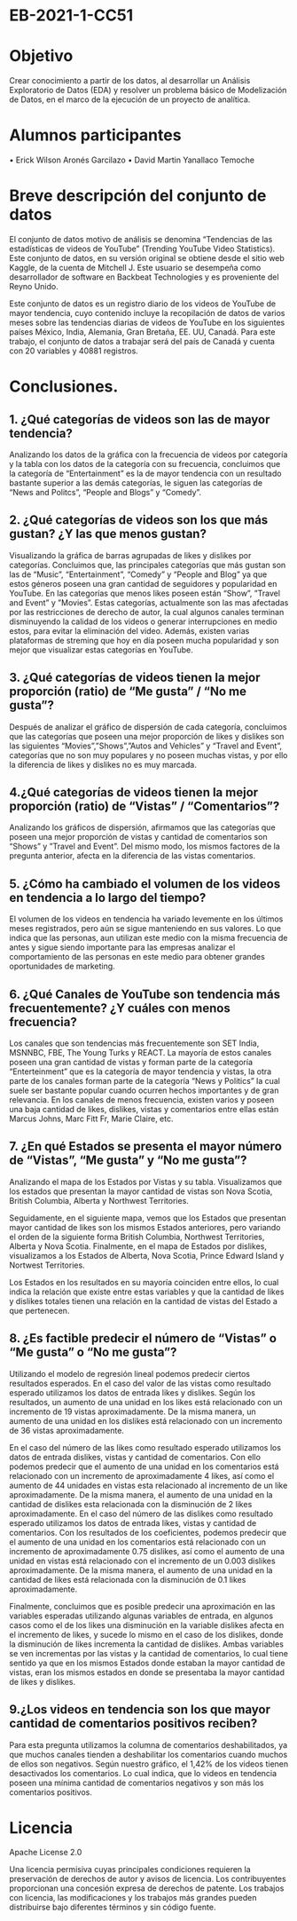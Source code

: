 # EB-2021-1-CC51
# Objetivo
Crear conocimiento a partir de los datos, al desarrollar un Análisis Exploratorio de Datos (EDA) y resolver un problema básico de Modelización de Datos, en el marco de la ejecución de un proyecto de analítica.

# Alumnos participantes
•	Erick Wilson Aronés Garcilazo
•	David Martin Yanallaco Temoche

# Breve descripción del conjunto de datos 
El conjunto de datos motivo de análisis se denomina “Tendencias de las estadísticas de videos de YouTube” (Trending YouTube Video Statistics). Este conjunto de datos, en su versión original se obtiene desde el sitio web Kaggle, de la cuenta de Mitchell J. Este usuario se desempeña como desarrollador de software en Backbeat Technologies y es proveniente del Reyno Unido.

Este conjunto de datos es un registro diario de los videos de YouTube de mayor tendencia, cuyo contenido incluye la recopilación de datos de varios meses sobre las tendencias diarias de videos de YouTube en los siguientes países México, India, Alemania, Gran Bretaña, EE. UU, Canadá. Para este trabajo, el conjunto de datos a trabajar será del país de Canadá y cuenta con 20 variables y 40881 registros.

# Conclusiones.

## 1.	¿Qué categorías de videos son las de mayor tendencia?

Analizando los datos de la gráfica con la frecuencia de videos por categoría y la tabla con los datos de la categoría con su frecuencia, concluimos que la categoría de “Entertainment” es la de mayor tendencia con un resultado bastante superior a las demás categorías, le siguen las categorías de “News and Politcs”, “People and Blogs” y “Comedy”.
 
## 2.	¿Qué categorías de videos son los que más gustan? ¿Y las que menos gustan?

Visualizando la gráfica de barras agrupadas de likes y dislikes por categorías. Concluimos que, las principales categorías que más gustan son las de “Music”, “Entertainment”, “Comedy” y “People and Blog” ya que estos géneros poseen una gran cantidad de seguidores y popularidad en YouTube. En las categorías que menos likes poseen están “Show”, ”Travel and Event” y ”Movies”. Estas categorías, actualmente son las mas afectadas por las restricciones de derecho de autor, la cual algunos canales terminan disminuyendo la calidad de los videos o generar interrupciones en medio estos, para evitar la eliminación del video. Además, existen varias plataformas de streming que hoy en día poseen mucha popularidad y son mejor que visualizar estas categorías en YouTube. 


## 3. ¿Qué categorías de videos tienen la mejor proporción (ratio) de “Me gusta” / “No me gusta”?

Después de analizar el gráfico de dispersión de cada categoría, concluimos que las categorías que poseen una mejor proporción de likes y dislikes son las siguientes “Movies”,”Shows”,”Autos and Vehicles” y “Travel and Event”, categorías que no son muy populares y no poseen muchas vistas, y por ello la diferencia de likes y dislikes no es muy marcada.

## 4.¿Qué categorías de videos tienen la mejor proporción (ratio) de “Vistas” / “Comentarios”?

Analizando los gráficos de dispersión, afirmamos que las categorías que poseen una mejor proporción de vistas y cantidad de comentarios son “Shows” y ”Travel and Event”. Del mismo modo, los mismos factores de la pregunta anterior, afecta en la diferencia de las vistas comentarios.
 
## 5. ¿Cómo ha cambiado el volumen de los videos en tendencia a lo largo del tiempo?

El volumen de los videos en tendencia ha variado levemente en los últimos meses registrados, pero aún se sigue manteniendo en sus valores. Lo que indica que las personas, aun utilizan este medio con la misma frecuencia de antes y sigue siendo importante para las empresas analizar el comportamiento de las personas en este medio para obtener grandes oportunidades de marketing. 

## 6. ¿Qué Canales de YouTube son tendencia más frecuentemente? ¿Y cuáles con menos frecuencia?

Los canales que son tendencias más frecuentemente son SET India, MSNNBC, FBE, The Young Turks y REACT. La mayoría de estos canales poseen una gran cantidad de vistas y forman parte de la categoría “Enterteinment” que es la categoría de mayor tendencia y vistas, la otra parte de los canales forman parte de la categoría “News y Politics” la cual suele ser bastante popular cuando ocurren hechos importantes y de gran relevancia. En los canales de menos frecuencia, existen varios y poseen una baja cantidad de likes, dislikes, vistas y comentarios entre ellas están Marcus Johns, Marc Fitt Fr, Marie Claire, etc.

## 7. ¿En qué Estados se presenta el mayor número de “Vistas”, “Me gusta” y “No me gusta”?

Analizando el mapa de los Estados por Vistas y su tabla. Visualizamos que los estados que presentan la mayor cantidad de vistas son Nova Scotia, British Columbia, Alberta y Northwest Territories.

Seguidamente, en el siguiente mapa, vemos que los Estados que presentan mayor cantidad de likes son los mismos Estados anteriores, pero variando el orden de la siguiente forma British Columbia, Northwest Territories, Alberta y Nova Scotia.
Finalmente, en el mapa de Estados por dislikes, visualizamos a los Estados de Alberta, Nova Scotia, Prince Edward Island y Nortwest Territories.

Los Estados en los resultados en su mayoría coinciden entre ellos, lo cual indica la relación que existe entre estas variables y que la cantidad de likes y dislikes totales tienen una relación en la cantidad de vistas del Estado a que pertenecen.

## 8.	¿Es factible predecir el número de “Vistas” o “Me gusta” o “No me gusta”?

Utilizando el modelo de regresión lineal podemos predecir ciertos resultados esperados. 
En el caso del valor de las vistas como resultado esperado utilizamos los datos de entrada likes y dislikes. Según los resultados, un aumento de una unidad en los likes está relacionado con un incremento de 19 vistas aproximadamente. De la misma manera, un aumento de una unidad en los dislikes está relacionado con un incremento de 36 vistas aproximadamente. 

En el caso del número de las likes como resultado esperado utilizamos los datos de entrada dislikes, vistas y cantidad de comentarios. Con ello podemos predecir que el aumento de una unidad en los comentarios está relacionado con un incremento de aproximadamente 4 likes, así como el aumento de 44 unidades en vistas esta relacionado al incremento de un like aproximadamente. De la misma manera, el aumento de una unidad en la cantidad de dislikes esta relacionada con la disminución de 2 likes aproximadamente.
En el caso del número de las dislikes como resultado esperado utilizamos los datos de entrada likes, vistas y cantidad de comentarios. Con los resultados de los coeficientes, podemos predecir que el aumento de una unidad en los comentarios está relacionado con un incremento de aproximadamente 0.75 dislikes, así como el aumento de una unidad en vistas está relacionado con el incremento de un 0.003 dislikes aproximadamente. De la misma manera, el aumento de una unidad en la cantidad de likes está relacionada con la disminución de 0.1 likes aproximadamente.

Finalmente, concluimos que es posible predecir una aproximación en las variables esperadas utilizando algunas variables de entrada, en algunos casos como el de los likes una disminución en la variable dislikes afecta en el incremento de likes, y sucede lo mismo en el caso de los dislikes, donde la disminución de likes incrementa la cantidad de dislikes. Ambas variables se ven incrementas por las vistas y la cantidad de comentarios, lo cual tiene sentido ya que en los mismos Estados donde estaban la mayor cantidad de vistas, eran los mismos estados en donde se presentaba la mayor cantidad de likes y dislikes. 

## 9.¿Los videos en tendencia son los que mayor cantidad de comentarios positivos reciben?
Para esta pregunta utilizamos la columna de comentarios deshabilitados, ya que muchos canales tienden a deshabilitar los comentarios cuando muchos de ellos son negativos. Según nuestro gráfico, el 1,42% de los videos tienen desactivados los comentarios. Lo cual indica, que lo videos en tendencia poseen una mínima cantidad de comentarios negativos y son más los comentarios positivos.

# Licencia
Apache License 2.0

Una licencia permisiva cuyas principales condiciones requieren la preservación de derechos de autor y avisos de licencia. Los contribuyentes proporcionan una concesión expresa de derechos de patente. Los trabajos con licencia, las modificaciones y los trabajos más grandes pueden distribuirse bajo diferentes términos y sin código fuente.
